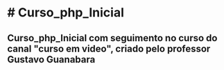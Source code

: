 <h1># Curso_php_Inicial</h1>
<h2>Curso_php_Inicial com seguimento no curso do canal "curso em video", criado pelo professor Gustavo Guanabara</h2>
